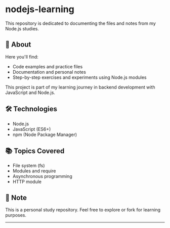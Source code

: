 # nodejs-learning

This repository is dedicated to documenting the files and notes from my Node.js studies.

## 📁 About

Here you'll find:
- Code examples and practice files
- Documentation and personal notes
- Step-by-step exercises and experiments using Node.js modules

This project is part of my learning journey in backend development with JavaScript and Node.js.

## 🛠️ Technologies

- Node.js
- JavaScript (ES6+)
- npm (Node Package Manager)

## 📚 Topics Covered

- File system (fs)
- Modules and require
- Asynchronous programming
- HTTP module

## 📌 Note

This is a personal study repository. Feel free to explore or fork for learning purposes.

---
